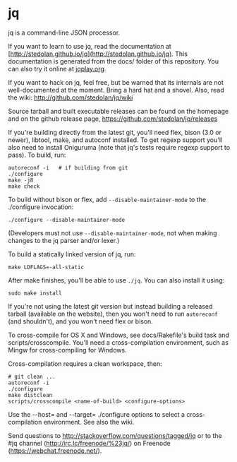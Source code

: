 jq
==

jq is a command-line JSON processor.

If you want to learn to use jq, read the documentation at
[http://stedolan.github.io/jq](http://stedolan.github.io/jq).  This
documentation is generated from the docs/ folder of this repository.
You can also try it online at [jqplay.org](http://jqplay.org).

If you want to hack on jq, feel free, but be warned that its internals
are not well-documented at the moment. Bring a hard hat and a
shovel.  Also, read the wiki: http://github.com/stedolan/jq/wiki

Source tarball and built executable releases can be found on the
homepage and on the github release page, https://github.com/stedolan/jq/releases

If you're building directly from the latest git, you'll need flex,
bison (3.0 or newer), libtool, make, and autoconf installed.  To get
regexp support you'll also need to install Oniguruma (note that jq's
tests require regexp support to pass).  To build, run:

    autoreconf -i   # if building from git
    ./configure
    make -j8
    make check

To build without bison or flex, add `--disable-maintainer-mode` to the
./configure invocation:

    ./configure --disable-maintainer-mode

(Developers must not use `--disable-maintainer-mode`, not when making
changes to the jq parser and/or lexer.)

To build a statically linked version of jq, run:

    make LDFLAGS=-all-static

After make finishes, you'll be able to use `./jq`.  You can also
install it using:

    sudo make install

If you're not using the latest git version but instead building a
released tarball (available on the website), then you won't need to
run `autoreconf` (and shouldn't), and you won't need flex or bison.

To cross-compile for OS X and Windows, see docs/Rakefile's build task
and scripts/crosscompile.  You'll need a cross-compilation environment,
such as Mingw for cross-compiling for Windows.

Cross-compilation requires a clean workspace, then:

    # git clean ...
    autoreconf -i
    ./configure
    make distclean
    scripts/crosscompile <name-of-build> <configure-options>

Use the --host= and --target= ./configure options to select a
cross-compilation environment.  See also the wiki.

Send questions to http://stackoverflow.com/questions/tagged/jq or to the #jq channel (http://irc.lc/freenode/%23jq/) on Freenode (https://webchat.freenode.net/).
